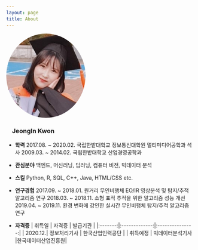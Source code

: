 ```yaml
---
layout: page
title: About
---
```


<img src="./img/self.jpg" width="auto" height="auto" style="border-radius:50%" align="bottom">

<h3>&nbsp;&nbsp;&nbsp;&nbsp;JeongIn Kwon</h3>


* **학력**
2017.08. ~ 2020.02. 국립한밭대학교 정보통신대학원 멀티미디어공학과 석사
2009.03. ~ 2014.02. 국립한밭대학교 산업경영공학과

* **관심분야**
백엔드, 머신러닝, 딥러닝, 컴퓨터 비전, 빅데이터 분석

* **스킬**
Python, R, SQL, C++, Java, HTML/CSS etc.

* **연구경험**
2017.09. ~ 2018.01. 원거리 무인비행체 EO/IR 영상분석 및 탐지/추적 알고리즘 연구
2018.03. ~ 2018.11. 소형 표적 추적을 위한 알고리즘 성능 개선
2019.04. ~ 2019.11. 환경 변화에 강인한 실시간 무인비행체 탐지/추적 알고리즘 연구

* **자격증**
|  취득일  |     자격증     |     발급기관     |
|:-------:|:-------------:|:---------------:|
| 2020.12.|   정보처리기사  |  한국산업인력공단 |
| 취득예정 | 빅데이터분석기사 |한국데이터산업진흥원|
